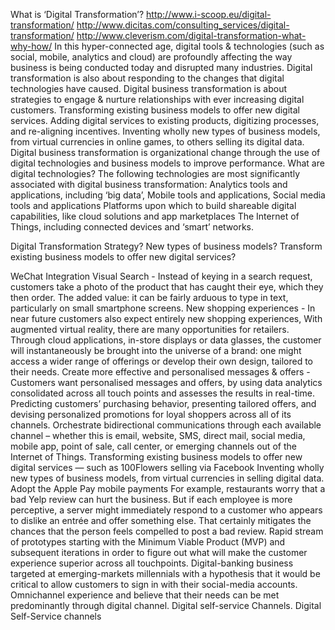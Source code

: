 What is ‘Digital Transformation’?
http://www.i-scoop.eu/digital-transformation/ 
http://www.dicitas.com/consulting_services/digital-transformation/
http://www.cleverism.com/digital-transformation-what-why-how/
In this hyper-connected age, digital tools & technologies (such as social, mobile, analytics and cloud) are profoundly affecting the way business is being conducted today and disrupted many industries.
Digital transformation is also about responding to the changes that digital technologies have caused.
Digital business transformation is about strategies to engage & nurture relationships with ever increasing digital customers. 
Transforming existing business models to offer new digital services. Adding digital services to existing products, digitizing processes, and re-aligning incentives. Inventing wholly new types of business models,  from virtual currencies in online games, to others selling its digital data.
Digital business transformation is organizational change through the use of digital technologies and business models to improve performance.
What are digital technologies?
The following technologies are most significantly associated with digital business transformation:
Analytics tools and applications, including ‘big data’,
Mobile tools and applications,
Social media tools and applications
Platforms upon which to build shareable digital capabilities, like cloud solutions and app marketplaces
The Internet of Things, including connected devices and ‘smart’ networks.

Digital Transformation Strategy? New types of business models? Transform existing business models to offer new digital services?

WeChat Integration
Visual Search - Instead of keying in a search request, customers take a photo of the product that has caught their eye, which they then order. The added value: it can be fairly arduous to type in text, particularly on small smartphone screens.
New shopping experiences - In near future customers also expect entirely new shopping experiences,
With augmented virtual reality, there are many opportunities for retailers.
Through cloud applications, in-store displays or data glasses, the customer will instantaneously be brought into the universe of a brand: one might access a wider range of offerings or develop their own design, tailored to their needs.
Create more effective and personalised messages & offers - Customers want personalised messages and offers, by using data analytics consolidated across all touch points and assesses the results in real-time.
Predicting customers’ purchasing behavior, presenting tailored offers, and devising personalized promotions for loyal shoppers across all of its channels.
Orchestrate bidirectional communications through each available channel – whether this is email, website, SMS, direct mail, social media, mobile app, point of sale, call center, or emerging channels out of the Internet of Things.
Transforming existing business models to offer new digital services — such as 100Flowers selling via Facebook
Inventing wholly new types of business models, from virtual currencies in selling digital data.
Adopt the Apple Pay mobile payments
For example, restaurants worry that a bad Yelp review can hurt the business. But if each employee is more perceptive, a server might immediately respond to a customer who appears to dislike an entrée and offer something else. That certainly mitigates the chances that the person feels compelled to post a bad review.
Rapid stream of prototypes starting with the Minimum Viable Product (MVP) and subsequent iterations in order to figure out what will make the customer experience superior across all touchpoints.
Digital-banking business targeted at emerging-markets millennials with a hypothesis that it would be critical to allow customers to sign in with their social-media accounts.
Omnichannel experience and believe that their needs can be met predominantly through digital channel. Digital self-service Channels.
Digital Self-Service channels
